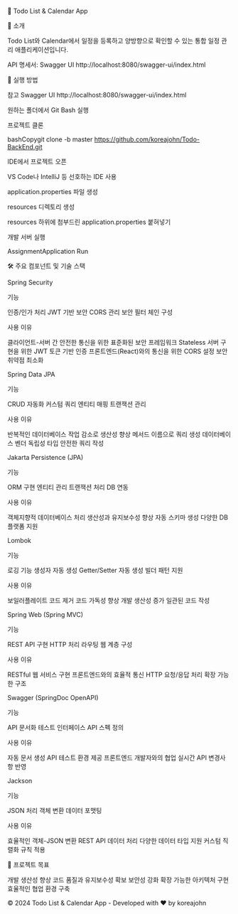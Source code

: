 📅 Todo List & Calendar App

💫 소개

Todo List와 Calendar에서 일정을 등록하고 양방향으로 확인할 수 있는 통합 일정 관리 애플리케이션입니다.

API 명세서: Swagger UI http://localhost:8080/swagger-ui/index.html

🚀 실행 방법

참고 Swagger UI http://localhost:8080/swagger-ui/index.html

원하는 폴더에서 Git Bash 실행

프로젝트 클론

bashCopygit clone -b master https://github.com/koreajohn/Todo-BackEnd.git

IDE에서 프로젝트 오픈

VS Code나 IntelliJ 등 선호하는 IDE 사용


application.properties 파일 생성

resources 디렉토리 생성

resources 하위에 첨부드린 application.properties 붙혀넣기


개발 서버 실행

AssignmentApplication Run



🛠️ 주요 컴포넌트 및 기술 스택

Spring Security

기능

인증/인가 처리
JWT 기반 보안
CORS 관리
보안 필터 체인 구성


사용 이유

클라이언트-서버 간 안전한 통신을 위한 표준화된 보안 프레임워크
Stateless 서버 구현을 위한 JWT 토큰 기반 인증
프론트엔드(React)와의 통신을 위한 CORS 설정
보안 취약점 최소화



Spring Data JPA

기능

CRUD 자동화
커스텀 쿼리
엔티티 매핑
트랜잭션 관리


사용 이유

반복적인 데이터베이스 작업 감소로 생산성 향상
메서드 이름으로 쿼리 생성
데이터베이스 벤더 독립성
타입 안전한 쿼리 작성



Jakarta Persistence (JPA)

기능

ORM 구현
엔티티 관리
트랜잭션 처리
DB 연동


사용 이유

객체지향적 데이터베이스 처리
생산성과 유지보수성 향상
자동 스키마 생성
다양한 DB 플랫폼 지원



Lombok

기능

로깅 기능
생성자 자동 생성
Getter/Setter 자동 생성
빌더 패턴 지원


사용 이유

보일러플레이트 코드 제거
코드 가독성 향상
개발 생산성 증가
일관된 코드 작성



Spring Web (Spring MVC)

기능

REST API 구현
HTTP 처리
라우팅
웹 계층 구성


사용 이유

RESTful 웹 서비스 구현
프론트엔드와의 효율적 통신
HTTP 요청/응답 처리
확장 가능한 구조



Swagger (SpringDoc OpenAPI)

기능

API 문서화
테스트 인터페이스
API 스펙 정의


사용 이유

자동 문서 생성
API 테스트 환경 제공
프론트엔드 개발자와의 협업
실시간 API 변경사항 반영



Jackson

기능

JSON 처리
객체 변환
데이터 포맷팅


사용 이유

효율적인 객체-JSON 변환
REST API 데이터 처리
다양한 데이터 타입 지원
커스텀 직렬화 규칙 적용



🎯 프로젝트 목표

개발 생산성 향상
코드 품질과 유지보수성 확보
보안성 강화
확장 가능한 아키텍처 구현
효율적인 협업 환경 구축


© 2024 Todo List & Calendar App - Developed with ❤️ by koreajohn
